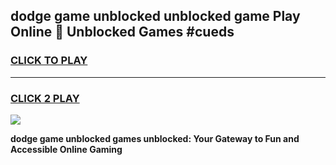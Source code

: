 
## dodge game unblocked unblocked game Play Online 👋 Unblocked Games #cueds
<h3>
<a href="https://premium.freeplayer.one?title=dodge_game_unblocked&ref=21F">CLICK TO PLAY</a></h3>
<hr>

<h3>
<a href="https://premium.freeplayer.one?title=dodge_game_unblocked&ref=21F">CLICK 2 PLAY</a>
  
</h3>

<a href="https://premium.freeplayer.one?title=dodge_game_unblocked&ref=21F/"><img src="https://clearcache.store/games.png"></a>


**dodge game unblocked games unblocked: Your Gateway to Fun and Accessible Online Gaming**
